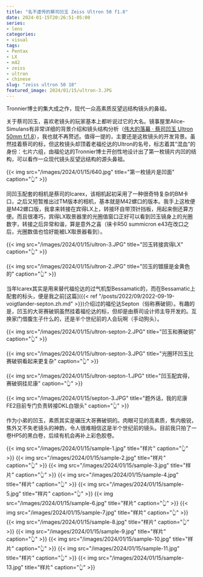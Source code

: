 ```yaml
---
title: "名不虚传的蔡司凹玉 Zeiss Ultron 50 f1.8"
date: 2024-01-15T20:26:51-05:00
series:
- lens
categories:
- visual
tags:
- Pentax
- LX
- m42
- zeiss
- ultron
- chinese
slug: "zeiss ultron 50 18"
featured_image: 2024/01/15/ultron-3.JPG
---
```


Tronnier博士的集大成之作，现代一众高素质反望远结构镜头的鼻祖。
<!--more-->

关于蔡司凹玉，喜欢老镜头的玩家基本上都听说过它的大名。镜事屋里Alice-Simulans有非常详细的背景介绍和镜头结构分析（[伟大的落幕 · 蔡司凹玉 Ultron 50mm f/1.8](https://mp.weixin.qq.com/s/E1lIZtRHYjyJXB26sV6vSw)），我也就不再赘述。值得一提的，主要还是这枚镜头的开发背景。虽然挂着蔡司的标，但这枚镜头却顶着老福伦达的Ultron的名号，标志着其“混血”的身份：七片六组，由福伦达的Tronnier博士开创性地设计出了第一枚镜片内凹的结构，可以看作一众现代镜头反望远结构的源头鼻祖。

{{< img src="/images/2024/01/15/640.jpg" title="第一枚镜片是凹面" caption="👆" >}}

同凹玉配套的相机是蔡司的Icarex，该相机起初采用了一种很奇特复杂的BM卡口，之后又短暂推出过TM版本的相机，基本就是M42螺口的版本。我手上这枚便是M42螺口版，我拿来转接在宾得LX上，转接环自带顶针挡板，用起来倒还算方便。而且很凑巧，宾得LX取景器里的光圈值窗口正好可以看到凹玉镜身上的光圈数字，转接之后异常和谐，算是意外之喜（徕卡R50 summicron e43在改口之后，光圈数值也恰好能被LX取景器看到）。

{{< img src="/images/2024/01/15/ultron-3.JPG" title="凹玉转接宾得LX" caption="👆" >}}

{{< img src="/images/2024/01/15/ultron-2.JPG" title="凹玉的镀膜是金黄色的" caption="👆" >}}


当年Icarex其实是用来替代福伦达的过气机型Bessamatic的，而在Bessamatic上配套的标头，便是我之前[这篇]({{< ref "/posts/2022/09/2022-09-19-voigtlander-septon.zh.md" >}})介绍过的福伦达Septon（俗称赛破铜）。有趣的是，凹玉的大哥赛破铜虽然挂着福伦达的标，但却是由蔡司设计师主导开发的。互换家门借腹生子什么的，还是半个世纪前的人会玩啊（手动狗头）。

{{< img src="/images/2024/01/15/ultron-septon-2.JPG" title="凹玉和赛破铜" caption="👆" >}}

{{< img src="/images/2024/01/15/ultron-septon-3.JPG" title="光圈环凹玉比赛破铜看起来更复杂" caption="👆" >}}

{{< img src="/images/2024/01/15/ultron-septon-1.JPG" title="凹玉配宾得，赛破铜挂尼康" caption="👆" >}}

{{< img src="/images/2024/01/15/septon-3.JPG" title="题外话，我的尼康FE2目前专门负责转接DKL白银头" caption="👆" >}}

作为小弟的凹玉，素质其实是碾压大哥赛破铜的。肉眼可见的高素质，焦内极锐，焦外又不失老镜头的神韵，令人很难相信这是半个世纪前的镜头。目前我只拍了一卷HP5的黑白卷，后续有机会再补上彩色胶卷。

{{< img src="/images/2024/01/15/sample-1.jpg" title="样片" caption="👆" >}}
{{< img src="/images/2024/01/15/sample-2.jpg" title="样片" caption="👆" >}}
{{< img src="/images/2024/01/15/sample-3.jpg" title="样片" caption="👆" >}}
{{< img src="/images/2024/01/15/sample-4.jpg" title="样片" caption="👆" >}}
{{< img src="/images/2024/01/15/sample-5.jpg" title="样片" caption="👆" >}}
{{< img src="/images/2024/01/15/sample-6.jpg" title="样片" caption="👆" >}}
{{< img src="/images/2024/01/15/sample-7.jpg" title="样片" caption="👆" >}}
{{< img src="/images/2024/01/15/sample-8.jpg" title="样片" caption="👆" >}}
{{< img src="/images/2024/01/15/sample-9.jpg" title="样片" caption="👆" >}}
{{< img src="/images/2024/01/15/sample-10.jpg" title="样片" caption="👆" >}}
{{< img src="/images/2024/01/15/sample-11.jpg" title="样片" caption="👆" >}}
{{< img src="/images/2024/01/15/sample-13.jpg" title="样片" caption="👆" >}}
